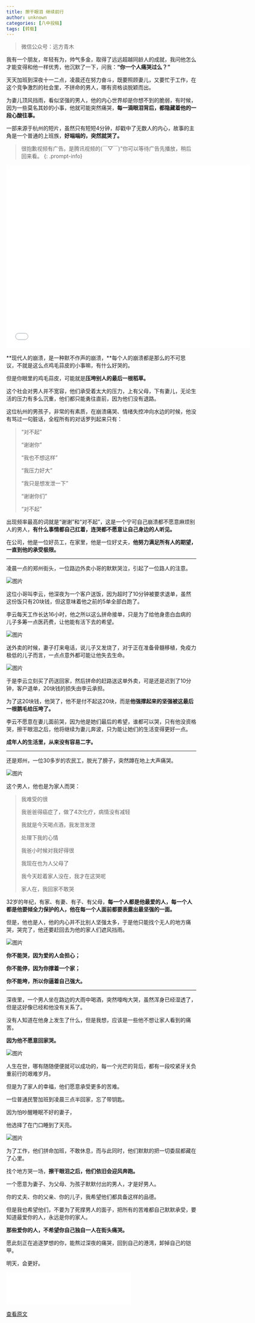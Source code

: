 ```yaml
---
title: 擦干眼泪 继续前行
author: unknown
categories: [八中投稿]
tags: [转载]
---
```

> 微信公众号：远方青木

我有一个朋友，年轻有为，帅气多金，取得了远远超越同龄人的成就，我问他怎么才能变得和他一样优秀，他沉默了一下，问我：**“你一个人痛哭过么？”**

天天加班到深夜十一二点，凌晨还在努力奋斗，既要照顾妻儿，又要忙于工作，在这个竞争激烈的社会里，不拼命的男人，哪有资格谈脱颖而出。

为妻儿顶风挡雨，看似坚强的男人，他的内心世界却是你想不到的脆弱，有时候，因为一些莫名其妙的小事，他就可能突然痛哭，**每一滴眼泪背后，都隐藏着他的一段心酸往事。**

一部来源于杭州的短片，虽然只有短短4分钟，却戳中了无数人的内心，故事的主角是一个普通的上班族，**好端端的，突然就哭了。**

> 很抱歉视频有广告。是腾讯视频的(￣▽￣)"你可以等待广告先播放，稍后回来看。
{: .prompt-info}

<iframe allow="autoplay; fullscreen" allowfullscreen="true" src="//v.qq.com/txp/iframe/player.html?origin=https%3A%2F%2Fmp.weixin.qq.com&amp;containerId=js_tx_video_container_0.009154837718799769&amp;vid=u0857nl4rs9&amp;width=647&amp;height=485.25&amp;autoplay=false&amp;allowFullScreen=true&amp;chid=17&amp;full=true&amp;show1080p=false&amp;isDebugIframe=false" width="647" height="485.25" frameborder="0"></iframe>

**现代人的崩溃，是一种默不作声的崩溃，**每个人的崩溃都是那么的不可思议，不就是这么点鸡毛蒜皮的小事嘛，有什么好哭的。

但是你眼里的鸡毛蒜皮，可能就是**压垮别人的最后一根稻草。**

这个社会对男人并不宽容，他们承受着太大的压力，上有父母，下有妻儿，无论生活的压力有多么沉重，他们都只能勇往直前，因为他们没有退路。

这位杭州的男孩子，非常的有素质，在崩溃痛哭、情绪失控冲向水边的时候，他没有骂过一句脏话，全程所有的对话罗列起来只有：

> “对不起”
>
> “谢谢你”
>
> “我也不想这样”
>
> “我压力好大”
>
> “我只是想发泄一下”
>
> “谢谢你们”
>
> “对不起”

出现频率最高的词就是“谢谢”和“对不起”，这是一个宁可自己崩溃都不愿意麻烦别人的男人，**有什么事情都自己扛着，连哭都不愿意让自己身边的人听见。**

在公司，他是一位好员工，在家里，他是一位好丈夫，**他努力满足所有人的期望，一直到他的承受极限。**

---

凌晨一点的郑州街头，一位路边外卖小哥的默默哭泣，引起了一位路人的注意。

![图片](https://s1.ax1x.com/2023/04/13/ppx2tS0.jpg)

这位小哥叫李云，他深夜为一个客户送饭，因为超时了10分钟被要求退单，虽然这份饭只有20块钱，但这意味着他之前的5单全部白跑了。

李云每天工作长达16小时，他之所以这么拼命接单，只是为了给他身患白血病的儿子多筹一点医药费，让他能有活下去的希望。

![图片](https://s1.ax1x.com/2023/04/13/ppx2JWq.jpg)

送外卖的时候，妻子打来电话，说儿子又发烧了，对于正在准备骨髓移植，免疫力极低的儿子而言，一点点意外都可能让他失去生命。

![图片](https://s1.ax1x.com/2023/04/13/ppx28Fs.jpg)

于是李云立刻买了药送回家，然后拼命的赶路送这单外卖，可是还是迟到了10分钟，客户退单，20块钱的损失由李云承担。

为了这20块钱，他哭了，他不是付不起这20块，而是**他强撑起来的坚强被这最后一根鹅毛给压垮了。**

李云不愿意在妻儿面前哭，因为他是她们最后的希望，谁都可以哭，只有他没资格哭，擦干眼泪之后，他将继续为妻儿奔波，只为能让她们的生活变得更好一点。

**成年人的生活里，从来没有容易二字。**

---

还是郑州，一位30多岁的农民工，脱光了膀子，突然蹲在地上大声痛哭。

![图片](https://s1.ax1x.com/2023/04/13/ppx2NlV.jpg)

这个男人，他也是为家人而哭：
>我难受的很
>
>我爸爸得癌症了，做了4次化疗，病情没有减轻
>
>我就是今天喝点酒，我发泄发泄
>
>处理下我的心情
>
>我爸小时候对我好得很
>
>我现在也为人父母了
>
>我今天趁着家人没在，我才在这哭呢
>
>家人在，我回家不敢哭

32岁的年纪，有家、有妻、有子、有父母，**每一个人都是他最爱的人，每一个人都是他要倾全力保护的人，他在每一个人面前都要表露出最坚强的一面。**

但是，他也是人，他的内心并不比别人坚强太多，于是他只能找个无人的地方痛哭，哭完了，他还要赶回去为他的家人们遮风挡雨。

![图片](https://s1.ax1x.com/2023/04/13/ppx2GYn.jpg)



**你不能哭，因为爱的人会担心；**

**你不能停，因为你撑着一个家；**

**你不能垮，所以你逼着自己强大。**

---

深夜里，一个男人坐在路边的大雨中喝酒，突然嚎啕大哭，虽然浑身已经湿透了，但是这好像已经和他没有关系了。

没有人知道在他身上发生了什么，但是我想，应该是一些他不想让家人看到的痛苦。

**因为他不愿意回家哭。**

![图片](https://s1.ax1x.com/2023/04/13/ppx2UyT.jpg)

人生在世，哪有随随便便就可以成功的，每一个光芒的背后，都有一段咬紧牙关负重前行的艰难岁月。

但是为了家人的幸福，他们愿意承受更多的苦难。

一位普通民警加班到凌晨三点半回家，忘了带钥匙。

因为怕吵醒睡眠不好的妻子，

他选择了在门口睡到了天亮。

![图片](https://s1.ax1x.com/2023/04/13/ppx2aOU.jpg)

为了工作，他们拼命加班，不敢休息，而与此同时，他们默默的把一切委屈都藏在了心里。

找个地方哭一场，**擦干眼泪之后，他们依旧会迎风奔跑。**

一个愿意为妻子、为父母、为孩子默默付出的男人，才是好男人。

你的丈夫、你的父亲、你的儿子，我希望他们都具备这样的品德。

但是我也希望他们，不要为了死撑男人的面子，把所有的苦难都自己默默承受，要知道最爱你的人，永远是你的家人。

**那些爱你的人，不希望你自己独自一人在街头痛哭。**

愿此刻正在追逐梦想的你，能熬过深夜的痛哭，回到自己的港湾，卸掉自己的铠甲。

明天，会更好。

<iframe frameborder="no" border="0" marginwidth="0" marginheight="0" width=330 height=86 src="//music.163.com/outchain/player?type=2&id=535761124&auto=0&height=66"></iframe>

[查看原文](https://mp.weixin.qq.com/s/HUnUxra9j1K74De8uFemFA)